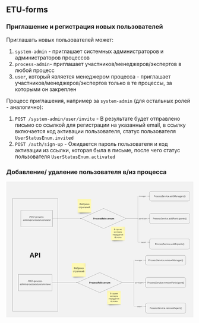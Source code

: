 ## ETU-forms

### Приглашение и регистрация новых пользователей

Приглашать новых пользователей может:

1. `system-admin` - приглашает системных администраторов и администраторов процессов
2. `process-admin`- приглашает участников/менеджеров/экспертов в любой процесс
3. `user`, который является менеджером процесса - приглашает участников/менеджеров/экспертов только в те процессы, за которыми он закреплен


Процесс приглашения, например за `system-admin` (для остальных ролей - аналогично):

1. `POST /system-admin/user/invite` - В результате будет отправлено письмо со ссылкой для регистрации на указанный email, в ссылку включается код активации пользователя, статус пользователя `UserStatusEnum.invited`
2. `POST /auth/sign-up` -  Ожидается пароль пользователя и код активации из ссылки, которая была в письме, после чего статус пользователя `UserStatusEnum.activated`

### Добавление/ удаление пользователя  в/из процесса

![](images/process_add_remove_user.png)